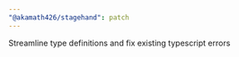 ```yaml
---
"@akamath426/stagehand": patch
---
```


Streamline type definitions and fix existing typescript errors
